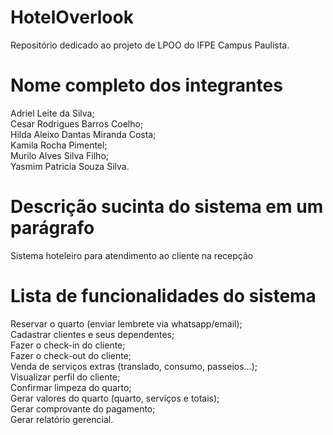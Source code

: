 # HotelOverlook 
Repositório dedicado ao projeto de LPOO do IFPE Campus Paulista.

# Nome completo dos integrantes
Adriel Leite da Silva; <br /> Cesar Rodrigues Barros Coelho; <br /> Hilda Aleixo Dantas Miranda Costa; <br /> Kamila Rocha Pimentel; <br /> Murilo Alves Silva Filho; <br /> Yasmim Patricia Souza Silva.

# Descrição sucinta do sistema em um parágrafo
Sistema hoteleiro para atendimento ao cliente na recepção

# Lista de funcionalidades do sistema
Reservar o quarto (enviar lembrete via whatsapp/email); <br /> Cadastrar clientes e seus dependentes; <br /> Fazer o check-in do cliente; <br /> Fazer o check-out do cliente; <br /> Venda de serviços extras (translado, consumo, passeios…); <br /> Visualizar perfil do cliente; <br /> Confirmar limpeza do quarto; <br /> Gerar valores do quarto (quarto, serviços e totais); <br /> Gerar comprovante do pagamento; <br /> Gerar relatório gerencial.

